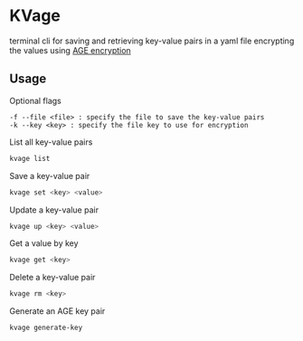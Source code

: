 # KVage

 terminal cli for saving and retrieving key-value pairs in a yaml file encrypting the values using [AGE encryption](https://github.com/FiloSottile/age) 


 ## Usage

Optional flags

```
-f --file <file> : specify the file to save the key-value pairs
-k --key <key> : specify the file key to use for encryption
```

 List all key-value pairs

 ```bash
 kvage list
 ```

Save a key-value pair

```bash
kvage set <key> <value>
```

Update a key-value pair

```bash
kvage up <key> <value>
```

Get a value by key

```bash
kvage get <key>
```

Delete a key-value pair

```bash
kvage rm <key>
```

Generate an AGE key pair

```bash
kvage generate-key
```
